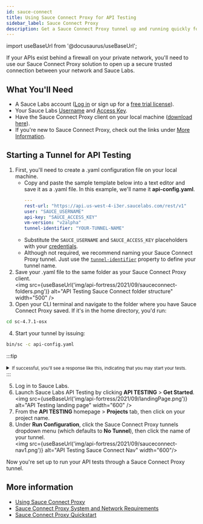 ```yaml
---
id: sauce-connect
title: Using Sauce Connect Proxy for API Testing
sidebar_label: Sauce Connect Proxy
description: Get a Sauce Connect Proxy tunnel up and running quickly for your API tests.
---
```


import useBaseUrl from '@docusaurus/useBaseUrl';

If your APIs exist behind a firewall on your private network, you'll need to use our Sauce Connect Proxy solution to open up a secure trusted connection between your network and Sauce Labs.

## What You'll Need

* A Sauce Labs account ([Log in](https://accounts.saucelabs.com/am/XUI/#login/) or sign up for a [free trial license](https://saucelabs.com/sign-up)).
* Your Sauce Labs [Username](https://app.saucelabs.com/user-settings) and [Access Key](https://app.saucelabs.com/user-settings).
* Have the Sauce Connect Proxy client on your local machine ([download here](/secure-connections/sauce-connect/installation/)).
* If you're new to Sauce Connect Proxy, check out the links under [More Information](#more-information).

## Starting a Tunnel for API Testing

1. First, you'll need to create a .yaml configuration file on your local machine.
   * Copy and paste the sample template below into a text editor and save it as a .yaml file. In this example, we'll name it **api-config.yaml**.
     ```yaml title="Sample Template: API Config YAML File"
     ---
     rest-url: "https://api.us-west-4-i3er.saucelabs.com/rest/v1"
     user: "SAUCE_USERNAME"
     api-key: "SAUCE_ACCESS_KEY"
     vm-version: "v2alpha"
     tunnel-identifier: "YOUR-TUNNEL-NAME"
     ```
   * Substitute the `SAUCE_USERNAME` and `SAUCE_ACCESS_KEY` placeholders with your [credentials](https://app.saucelabs.com/user-settings).
   * Although not required, we recommend naming your Sauce Connect Proxy tunnel. Just use the [`tunnel-identifier`](/dev/cli/sauce-connect-proxy/#--tunnel-name-or---tunnel-identifier) property to define your tunnel name.
2. Save your .yaml file to the same folder as your Sauce Connect Proxy client. <br/>
  <img src={useBaseUrl('img/api-fortress/2021/09/sauceconnect-folders.png')} alt="API Testing Sauce Connect folder structure" width="500" />
3. Open your CLI terminal and navigate to the folder where you have Sauce Connect Proxy saved. If it's in the home directory, you'd run:
  ```bash
  cd sc-4.7.1-osx
  ```
4. Start your tunnel by issuing:
  ```bash
  bin/sc -c api-config.yaml
  ```

:::tip
<details><summary><small>If successful, you'll see a response like this, indicating that you may start your tests.</small></summary>

```bash title="Success Response"

                    ,,                    
                   .;,                    
              ..,,::i:,,..                
           .:;i1111111111ii;,             
         .;11tttffLLLLLLLfft1i,           
         ;1tfffLLCCCCCCCCCCCL1i           
        ,i1ffLLCCCCCCCCCCCLLCti;          
        :i1fLCCCCCCCCCCCCCCCCti;          
         ;1tLLLCCCCCCCCCCCLLf1i   :;      
         .:;i11ttttttttttt11i;,  ,1.   ;:
             ..,::;iii::,,..     .;;,,;i,
             .,:;;iiii;;:,.       ;1;:,   
           :i1111tfLCft1111i:. .:ii,      
         ,i111i1CG80GC80ti111iii;,        
       ,i1ii11if00GGGC0GGi11i1:.          
     .i1:.;1i1it08GC0080Li11i1.           
   .,1i.  i1111itCLG0GCfi11111.           
 :;:;i;   :iii11iii111ii111ii;.           
 .    1:    .i1i11,  .i1ii1:.             
     :i.    ,1iii1:  ,1iii1;              
     .      :11111:  ,i1111;              
             .,,,.    .,,,.               


Sauce Connect Proxy™ opens a secure connection between Sauce Labs and a locally hosted application.

  Find more information at: https://docs.saucelabs.com/dev/cli/sauce-connect-proxy

Sauce Connect 4.7.1, build 5439 fb74241

Sauce Connect runtime information:
- Name: YOUR-TUNNEL-NAME
- PID: 68102
- PID file: /tmp/sc_client-YOUR-TUNNEL-NAME.pid
- Log file: /var/folders/xj/9gxlps1566917q90pdb707cm0000gn/T/sc-YOUR-TUNNEL-NAME.log
- SCProxy Port: 61602
- Metric Port: None
- Selenium listener: None
- External proxy for REST API: None
Please wait for 'you may start your tests' to start your tests: \
Secure remote tunnel provisioned. Tunnel ID: 09313680b3ff433ebbb6bca5cb87919c

Sauce Connect is up, you may start your tests.
```
</details>
:::

5. Log in to Sauce Labs.
6. Launch Sauce Labs API Testing by clicking **API TESTING** > **Get Started**.<br/>
  <img src={useBaseUrl('img/api-fortress/2021/09/landingPage.png')} alt="API Testing landing page" width="600" />
7. From the **API TESTING** homepage > **Projects** tab, then click on your project name.
8. Under **Run Configuration**, click the Sauce Connect Proxy tunnels dropdown menu (which defaults to **No Tunnel**), then click the name of your tunnel.<br/>
  <img src={useBaseUrl('img/api-fortress/2021/09/sauceconnect-nav1.png')} alt="API Testing Sauce Connect Nav" width="600"/>

Now you're set up to run your API tests through a Sauce Connect Proxy tunnel.


## More information

* [Using Sauce Connect Proxy](/secure-connections/sauce-connect)
* [Sauce Connect Proxy System and Network Requirements](/secure-connections/sauce-connect/system-requirements/)
* [Sauce Connect Proxy Quickstart](/secure-connections/sauce-connect/quickstart/)
